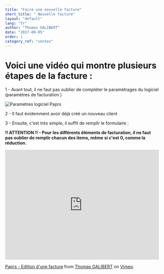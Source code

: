 ```yaml
---
title: "Faire une nouvelle facture"
short_title: " Nouvelle facture"
layout: "default"
lang: "fr"
author: "Thomas GALIBERT"
date: "2017-09-05"
order: 1
category_ref: "ventes"
---
```


<h1>Voici une vidéo qui montre plusieurs étapes de la facture : </h1>

1 - Avant tout, il ne faut pas oublier de compléter le paramétrages du logiciel (paramètres de facturation )

<div class="article-img"><img src="https://s3.amazonaws.com/divaveo/screencaptures/admin_invoices.jpg" alt="Paramètres logiciel Paprs" title="Paramètres logiciel Paprs" /></div>

2 - Il faut évidemment avoir déjà créé un nouveau client

3 - Ensuite, c'est très simple, il suffit de remplir le formulaire :

<p><strong>!! ATTENTION !! - Pour les différents éléments de facturation, il ne faut pas oublier de remplir chacun des items, même si c'est 0, comme la réduction.</strong></p>

<iframe src="https://player.vimeo.com/video/232478227" width="100%" height="360" frameborder="0" webkitallowfullscreen mozallowfullscreen allowfullscreen></iframe>
<p><a href="https://vimeo.com/232478227">Paprs - Edition d&#039;une facture</a> from <a href="https://vimeo.com/user38622249">Thomas GALIBERT</a> on <a href="https://vimeo.com">Vimeo</a>.</p>
